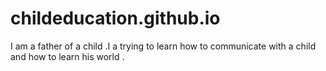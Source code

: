 # childeducation.github.io
I am a father of a child .I a trying to learn how to communicate with a child and how to learn his world .
